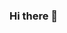 ### Hi there 👋

<!--
I am student of Saint Petersburg Polytechnic and beginner Java developer☕.
-->
